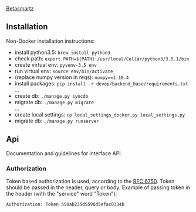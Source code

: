 [Betasmartz](http://betasmartz.com)



## Installation
Non-Docker installation instructions:
- install python3.5: `brew install python3`
- check path: `export PATH=${PATH}:/usr/local/Cellar/python3/3.5.1/bin`
- create virtual env: `pyvenv-3.5 env`
- run virtual env: `source env/bin/activate`
- (replace numpy version in reqs): `numpy==1.10.4`
- install packages: `pip install -r devop/backend_base/requirements.txt`  
...  
- create db: `./manage.py syncdb`
- migrate db: `./manage.py migrate`  
...  
- create local settings: `cp local_settings_docker.py local_settings.py`
- migrate db: `./manage.py runserver`



## Api
Documentation and guidelines for interface API.


### Authorization

Token based authorization is used, according to the [RFC 6750](http://tools.ietf.org/html/rfc6750). Token should be passed in the header, query or body. Example of passing token in the header (with the "service" word "Token"):
```
Authorization: Token 550ab235d5598d5efac0334b
```
